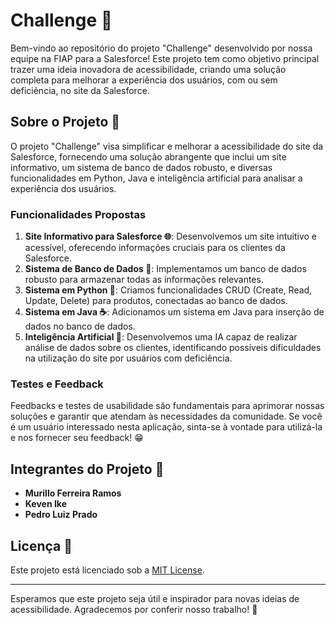 # Challenge 🚀

Bem-vindo ao repositório do projeto "Challenge" desenvolvido por nossa equipe na FIAP para a Salesforce! Este projeto tem como objetivo principal trazer uma ideia inovadora de acessibilidade, criando uma solução completa para melhorar a experiência dos usuários, com ou sem deficiência, no site da Salesforce.

## Sobre o Projeto 📖

O projeto "Challenge" visa simplificar e melhorar a acessibilidade do site da Salesforce, fornecendo uma solução abrangente que inclui um site informativo, um sistema de banco de dados robusto, e diversas funcionalidades em Python, Java e inteligência artificial para analisar a experiência dos usuários.

### Funcionalidades Propostas

1. **Site Informativo para Salesforce 🌐**: Desenvolvemos um site intuitivo e acessível, oferecendo informações cruciais para os clientes da Salesforce.
2. **Sistema de Banco de Dados 💾**: Implementamos um banco de dados robusto para armazenar todas as informações relevantes.
3. **Sistema em Python 🐍**: Criamos funcionalidades CRUD (Create, Read, Update, Delete) para produtos, conectadas ao banco de dados.
4. **Sistema em Java ☕**: Adicionamos um sistema em Java para inserção de dados no banco de dados.
5. **Inteligência Artificial 🤖**: Desenvolvemos uma IA capaz de realizar análise de dados sobre os clientes, identificando possíveis dificuldades na utilização do site por usuários com deficiência.

### Testes e Feedback

Feedbacks e testes de usabilidade são fundamentais para aprimorar nossas soluções e garantir que atendam às necessidades da comunidade. Se você é um usuário interessado nesta aplicação, sinta-se à vontade para utilizá-la e nos fornecer seu feedback! 😁

## Integrantes do Projeto 👥

- **Murillo Ferreira Ramos** 
- **Keven Ike**
- **Pedro Luiz Prado**

## Licença 📄

Este projeto está licenciado sob a [MIT License](LICENSE).

---

Esperamos que este projeto seja útil e inspirador para novas ideias de acessibilidade. Agradecemos por conferir nosso trabalho! 🌟
